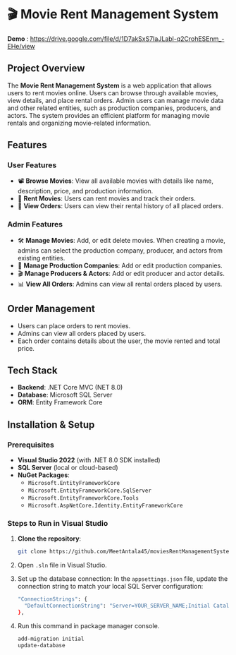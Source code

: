 # 🎬 Movie Rent Management System

**Demo** : https://drive.google.com/file/d/1D7akSxS7IaJLabl-q2CrohESEnm_-EHe/view

## Project Overview
The **Movie Rent Management System** is a web application that allows users to rent movies online. Users can browse through available movies, view details, and place rental orders. Admin users can manage movie data and other related entities, such as production companies, producers, and actors. The system provides an efficient platform for managing movie rentals and organizing movie-related information.


## Features

### User Features
- 📽️ **Browse Movies**: View all available movies with details like name, description, price, and production information.
- 🛒 **Rent Movies**: Users can rent movies and track their orders.
- 📜 **View Orders**: Users can view their rental history of all placed orders.


### Admin Features
- 🛠️ **Manage Movies**: Add, or edit delete movies. When creating a movie, admins can select the production company, producer, and actors from existing entities.
- 🏢 **Manage Production Companies**: Add or edit production companies.
- 🎬 **Manage Producers & Actors**: Add or edit producer and actor details.
- 📊 **View All Orders**: Admins can view all rental orders placed by users.


## Order Management
- Users can place orders to rent movies.
- Admins can view all orders placed by users.
- Each order contains details about the user, the movie rented and total price.


## Tech Stack
- **Backend**: .NET Core MVC (NET 8.0)
- **Database**: Microsoft SQL Server
- **ORM**: Entity Framework Core


## Installation & Setup

### Prerequisites
- **Visual Studio 2022** (with .NET 8.0 SDK installed)
- **SQL Server** (local or cloud-based)
- **NuGet Packages**:
  - `Microsoft.EntityFrameworkCore`
  - `Microsoft.EntityFrameworkCore.SqlServer`
  - `Microsoft.EntityFrameworkCore.Tools`
  - `Microsoft.AspNetCore.Identity.EntityFrameworkCore`

### Steps to Run in Visual Studio

1. **Clone the repository**:
   ```bash
   git clone https://github.com/MeetAntala45/moviesRentManagementSystem.git
   
2. Open `.sln` file in Visual Studio.
   
3. Set up the database connection: In the `appsettings.json` file, update the connection string to match your local SQL Server configuration:
    ```bash
    "ConnectionStrings": {
      "DefaultConnectionString": "Server=YOUR_SERVER_NAME;Initial Catalog=rentmoviesdb;Integrated Security=True;Connect Timeout=30;"
    },

4. Run this command in package manager console.
    ```bash
    add-migration initial
    update-database
